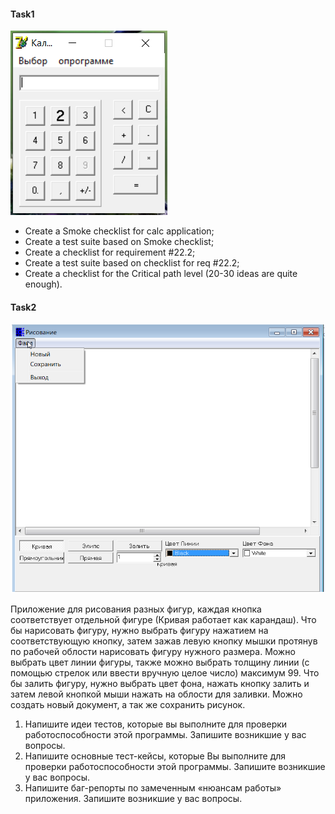 #### Task1

![App_screenshot2](./image/Screenshot1.png)

* Create a Smoke checklist for calc application;
* Create a test suite based on Smoke checklist;
* Create a checklist for requirement #22.2;
* Create a test suite based on checklist for req #22.2;
* Create a checklist for the Critical path level (20-30 ideas are quite enough).

#### Task2

![App_screenshot](./image/Screenshot.png)

Приложение для рисования разных фигур, каждая кнопка соответствует отдельной фигуре (Кривая работает как карандаш). Что бы нарисовать фигуру, нужно выбрать фигуру нажатием на соответствующую кнопку, затем зажав левую кнопку мышки протянув по рабочей облости нарисовать фигуру нужного размера. Можно выбрать цвет линии фигуры, также можно выбрать толщину линии (с помощью стрелок или ввести вручную целое число) максимум 99. Что бы залить фигуру, нужно выбрать цвет фона, нажать кнопку залить и затем левой кнопкой мыши нажать на облости для заливки. Можно создать новый документ, а так же сохранить рисунок.
 
1. Напишите идеи тестов, которые вы выполните для проверки работоспособности этой программы. Запишите возникшие у вас вопросы.
2. Напишите основные тест-кейсы, которые Вы выполните для проверки работоспособности этой программы. Запишите возникшие у вас вопросы.
3. Напишите баг-репорты по замеченным «нюансам работы» приложения. Запишите возникшие у вас вопросы.
